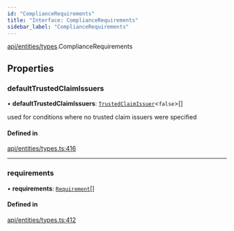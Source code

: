 ```yaml
---
id: "ComplianceRequirements"
title: "Interface: ComplianceRequirements"
sidebar_label: "ComplianceRequirements"
---
```


[api/entities/types](../../../../../modules/API/Entities/Types/Types.md).ComplianceRequirements

## Properties

### defaultTrustedClaimIssuers

• **defaultTrustedClaimIssuers**: [`TrustedClaimIssuer`](../TrustedClaimIssuer/TrustedClaimIssuer.md)\<``false``\>[]

used for conditions where no trusted claim issuers were specified

#### Defined in

[api/entities/types.ts:416](https://github.com/PolymeshAssociation/polymesh-sdk/blob/fbf6882d0/src/api/entities/types.ts#L416)

___

### requirements

• **requirements**: [`Requirement`](../Requirement/Requirement.md)[]

#### Defined in

[api/entities/types.ts:412](https://github.com/PolymeshAssociation/polymesh-sdk/blob/fbf6882d0/src/api/entities/types.ts#L412)
